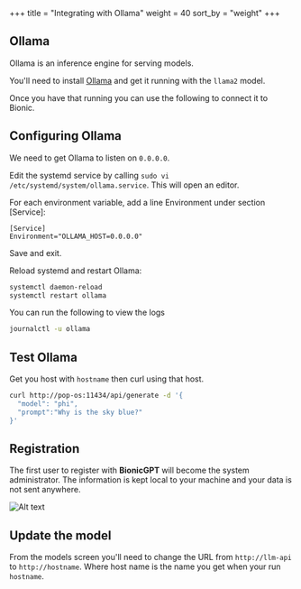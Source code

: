 +++
title = "Integrating with Ollama"
weight = 40
sort_by = "weight"
+++

## Ollama

Ollama is an inference engine for serving models.

You'll need to install [Ollama](https://ollama.ai/) and get it running with the `llama2` model.

Once you have that running you can use the following to connect it to Bionic.

## Configuring Ollama

We need to get Ollama to listen on `0.0.0.0`.

Edit the systemd service by calling `sudo vi /etc/systemd/system/ollama.service`. This will open an editor.

For each environment variable, add a line Environment under section [Service]:

```service
[Service]
Environment="OLLAMA_HOST=0.0.0.0"
```

Save and exit.

Reload systemd and restart Ollama:

```sh
systemctl daemon-reload
systemctl restart ollama
```

You can run the following to view the logs

```sh
journalctl -u ollama
```

## Test Ollama

Get you host with `hostname` then curl using that host.

```sh
curl http://pop-os:11434/api/generate -d '{
  "model": "phi",
  "prompt":"Why is the sky blue?"
}'
```

## Registration

The first user to register with **BionicGPT** will become the system administrator. The information is kept local to your machine and your data is not sent anywhere.

![Alt text](../initial-screen.png "Start Screen")

## Update the model

From the models screen you'll need to change the URL from `http://llm-api` to `http://hostname`. Where host name is the name you get when your run `hostname`.